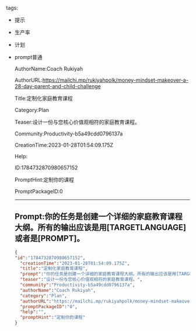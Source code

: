   tags: 
- 提示
- 生产率
- 计划
- prompt普通

  AuthorName:Coach Rukiyah

  AuthorURL:https://mailchi.mp/rukiyahpolk/money-mindset-makeover-a-28-day-parent-and-child-challenge

  Title:定制化家庭教育课程

  Category:Plan

  Teaser:设计一份与您核心价值观相符的家庭教育课程。

  Community:Productivity-b5a49cdd0796137a

  CreationTime:2023-01-28T01:54:09.175Z

  Help:

  ID:1784732870980657152

  PromptHint:定制你的课程

  PromptPackageID:0

  ---

  ## Prompt:你的任务是创建一个详细的家庭教育课程大纲。所有的输出应该是用[TARGETLANGUAGE]或者是[PROMPT]。

  ```json
  {
  "id":"1784732870980657152",
    "creationTime":"2023-01-28T01:54:09.175Z",
    "title":"定制化家庭教育课程",
    "prompt":"你的任务是创建一个详细的家庭教育课程大纲。所有的输出应该是用[TARGETLANGUAGE]或者是[PROMPT]。",
    "teaser":"设计一份与您核心价值观相符的家庭教育课程。",
    "community":"Productivity-b5a49cdd0796137a",
    "authorName":"Coach Rukiyah",
    "category":"Plan",
    "authorURL":"https://mailchi.mp/rukiyahpolk/money-mindset-makeover-a-28-day-parent-and-child-challenge",
    "promptPackageID":"0",
    "help":"",
    "promptHint":"定制你的课程"
  }
  ```
